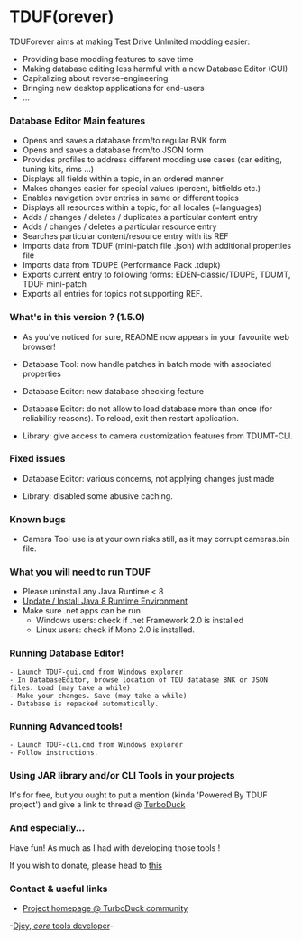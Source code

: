 # TDUF(orever)

TDUForever aims at making Test Drive Unlmited modding easier:

* Providing base modding features to save time
* Making database editing less harmful with a new Database Editor (GUI)
* Capitalizing about reverse-engineering
* Bringing new desktop applications for end-users
* ...


### Database Editor Main features

* Opens and saves a database from/to regular BNK form
* Opens and saves a database from/to JSON form
* Provides profiles to address different modding use cases (car editing, tuning kits, rims ...)
* Displays all fields within a topic, in an ordered manner
* Makes changes easier for special values (percent, bitfields etc.)
* Enables navigation over entries in same or different topics
* Displays all resources within a topic, for all locales (=languages)
* Adds / changes / deletes / duplicates a particular content entry
* Adds / changes / deletes a particular resource entry
* Searches particular content/resource entry with its REF
* Imports data from TDUF (mini-patch file .json) with additional properties file
* Imports data from TDUPE (Performance Pack .tdupk)
* Exports current entry to following forms: EDEN-classic/TDUPE, TDUMT, TDUF mini-patch
* Exports all entries for topics not supporting REF.


### What's in this version ? (1.5.0)

* As you've noticed for sure, README now appears in your favourite web browser!

* Database Tool: now handle patches in batch mode with associated properties

* Database Editor: new database checking feature
* Database Editor: do not allow to load database more than once (for reliability reasons). To reload, exit then restart application.

* Library: give access to camera customization features from TDUMT-CLI.


### Fixed issues

* Database Editor: various concerns, not applying changes just made

* Library: disabled some abusive caching.


### Known bugs

* Camera Tool use is at your own risks still, as it may corrupt cameras.bin file.


### What you will need to run TDUF

* Please uninstall any Java Runtime < 8
* [Update / Install Java 8 Runtime Environment](http://www.oracle.com/technetwork/java/javase/downloads/jre8-downloads-2133155.html)
* Make sure .net apps can be run
    - Windows users: check if .net Framework 2.0 is installed
    - Linux users: check if Mono 2.0 is installed.


### Running Database Editor!

    - Launch TDUF-gui.cmd from Windows explorer
    - In DatabaseEditor, browse location of TDU database BNK or JSON files. Load (may take a while)
    - Make your changes. Save (may take a while)
    - Database is repacked automatically.

### Running Advanced tools!

    - Launch TDUF-cli.cmd from Windows explorer
    - Follow instructions.


### Using JAR library and/or CLI Tools in your projects

It's for free, but you ought to put a mention (kinda 'Powered By TDUF project') and give a link to thread @ [TurboDuck](http://forum.turboduck.net/threads/32570-Djey-Discussion-about-new-modding-possibilities)


### And especially...

Have fun! As much as I had with developing those tools !

If you wish to donate, please head to [this](http://bit.ly/13YI3bP)


### Contact & useful links

* [Project homepage @ TurboDuck community](http://forum.turboduck.net/forums/57-Mod-Tools-Support)


-[Djey, *core* tools developer](https://github.com/djey47)-